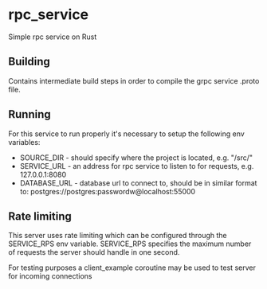 # rpc_service
Simple rpc service on Rust

## Building
Contains intermediate build steps in order to compile the grpc service .proto file.

## Running

For this service to run properly it's necessary to setup the following env variables:
 - SOURCE_DIR - should specify where the project is located, e.g. "/src/"
 - SERVICE_URL - an address for rpc service to listen to for requests, e.g. 127.0.0.1:8080
 - DATABASE_URL - database url to connect to, should be in similar format to: postgres://postgres:passwordw@localhost:55000

## Rate limiting

This server uses rate limiting which can be configured through the SERVICE_RPS env variable.
SERVICE_RPS specifies the maximum number of requests the server should handle in one second.

For testing purposes a client_example coroutine may be used to test server for incoming connections